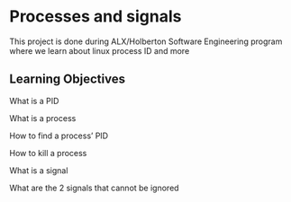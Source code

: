 # Processes and signals

This project is done during ALX/Holberton Software Engineering program where we learn about linux process ID and more

## Learning Objectives

What is a PID

What is a process

How to find a process’ PID

How to kill a process

What is a signal

What are the 2 signals that cannot be ignored
